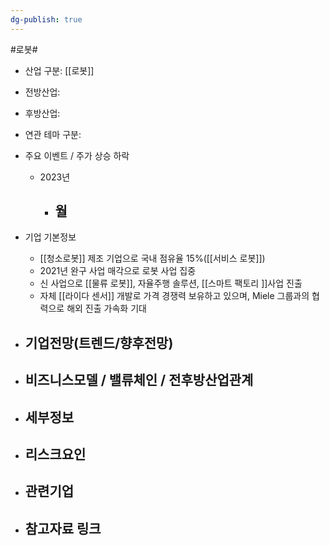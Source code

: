 ```yaml
---
dg-publish: true
---
```

#로봇#

- 산업 구분: [[로봇]]

- 전방산업: 


- 후방산업: 


- 연관 테마 구분: 



- 주요 이벤트  /  주가 상승 하락
	- 2023년
		- 월
			- 




- 기업 기본정보
	- [[청소로봇]] 제조 기업으로 국내 점유율 15%([[서비스 로봇]])
	- 2021년 완구 사업 매각으로 로봇 사업 집중
	- 신 사업으로 [[물류 로봇]], 자율주행 솔루션, [[스마트 팩토리 ]]사업 진출
	- 자체 [[라이다 센서]] 개발로 가격 경쟁력 보유하고 있으며, Miele 그룹과의 협력으로 해외 진출 가속화 기대





 - 기업전망(트렌드/향후전망)
	- 





- 비즈니스모델 / 밸류체인 / 전후방산업관계
	- 





- 세부정보
	- 





- 리스크요인
	- 





- 관련기업
	- 




- 참고자료 링크
	- 

